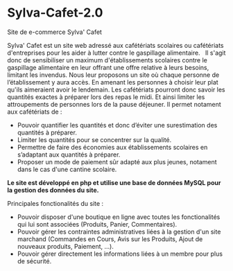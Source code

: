 # Sylva-Cafet-2.0
Site de e-commerce Sylva' Cafet

Sylva' Cafet est un site web adressé aux cafétériats scolaires ou cafétériats d'entreprises pour les aider à lutter contre le gaspillage alimentaire.  
Il s'agit donc de sensibiliser un maximum d'établissements scolaires contre le gaspillage alimentaire en leur offrant une offre relative à leurs besoins, limitant les invendus.
Nous leur proposons un site où chaque personne de l’établissement y aura accès.
En amenant les personnes à choisir leur plat qu'ils aimeraient avoir le lendemain. Les cafétériats pourront donc savoir les quantités exactes à préparer lors des repas le midi.
Et ainsi limiter les attroupements de personnes lors de la pause déjeuner.
Il permet notament aux cafétériats de :
- Pouvoir quantifier les quantités et donc d’éviter une surestimation des quantités à préparer.
- Limiter les quantités pour se concentrer sur la qualité.
- Permettre de faire des économies aux établissements scolaires en s’adaptant aux quantités à préparer.
- Proposer un mode de paiement sûr adapté aux plus jeunes, notament dans le cas d'une cantine scolaire.


<strong>Le site est développé en php et utilise une base de données MySQL pour la gestion des données du site.</strong>

Principales fonctionalités du site :
- Pouvoir disposer d'une boutique en ligne avec toutes les fonctionalités qui lui sont associées (Produits, Panier, Commentaires).
- Pouvoir gérer les contraintes administratives liées à la gestion d'un site marchand (Commandes en Cours, Avis sur les Produits, Ajout de nouveaux produits, Paiement, …).
- Pouvoir gérer directement les informations liées à un membre pour plus de sécurité.



